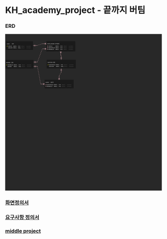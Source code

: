# KH_academy_project - 끝까지 버팀

### ERD  
![ERD](./KH_Project_erd/KH_Project.png)
### [화면정의서](./%ED%99%94%EB%A9%B4%EC%A0%95%EC%9D%98%EC%84%9C_%EB%81%9D%EA%B9%8C%EC%A7%80%EB%B2%84%ED%8C%80.pdf)
### [요구사항 정의서](./%EC%9A%94%EA%B5%AC%EC%82%AC%ED%95%AD%EC%A0%95%EC%9D%98%EC%84%9C_%EB%81%9D%EA%B9%8C%EC%A7%80%EB%B2%84%ED%8C%80.xlsx%20-%201%EC%B0%A8%20%EC%A0%95%EC%9D%98%EC%84%9C.pdf)

### [middle project](https://github.com/KHTeamProject/KH_academy_project/tree/main/middle_project)
